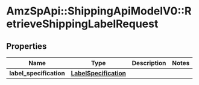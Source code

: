 # AmzSpApi::ShippingApiModelV0::RetrieveShippingLabelRequest

## Properties
Name | Type | Description | Notes
------------ | ------------- | ------------- | -------------
**label_specification** | [**LabelSpecification**](LabelSpecification.md) |  | 

